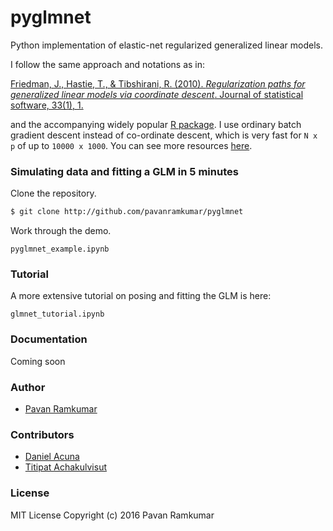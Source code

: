 # pyglmnet

Python implementation of elastic-net regularized generalized linear models.

I follow the same approach and notations as in:

[Friedman, J., Hastie, T., & Tibshirani, R. (2010). _Regularization paths for generalized linear models via coordinate descent_. Journal of statistical software, 33(1), 1.](https://core.ac.uk/download/files/153/6287975.pdf)

and the accompanying widely popular [R package](https://web.stanford.edu/~hastie/glmnet/glmnet_alpha.html).
I use ordinary batch gradient descent instead of co-ordinate descent, which is very fast for `N x p` of up to `10000 x 1000`.
You can see more resources [here](resources.md).

### Simulating data and fitting a GLM in 5 minutes

Clone the repository.

```bash
$ git clone http://github.com/pavanramkumar/pyglmnet
```

Work through the demo.

```
pyglmnet_example.ipynb
```

### Tutorial
A more extensive tutorial on posing and fitting the GLM is here:

```
glmnet_tutorial.ipynb
```

### Documentation
Coming soon

### Author
* [Pavan Ramkumar](http:/github.com/pavanramkumar)

### Contributors
* [Daniel Acuna](http:/github.com/daniel-acuna)
* [Titipat Achakulvisut](http:/github.com/titipata)

### License
MIT License Copyright (c) 2016 Pavan Ramkumar